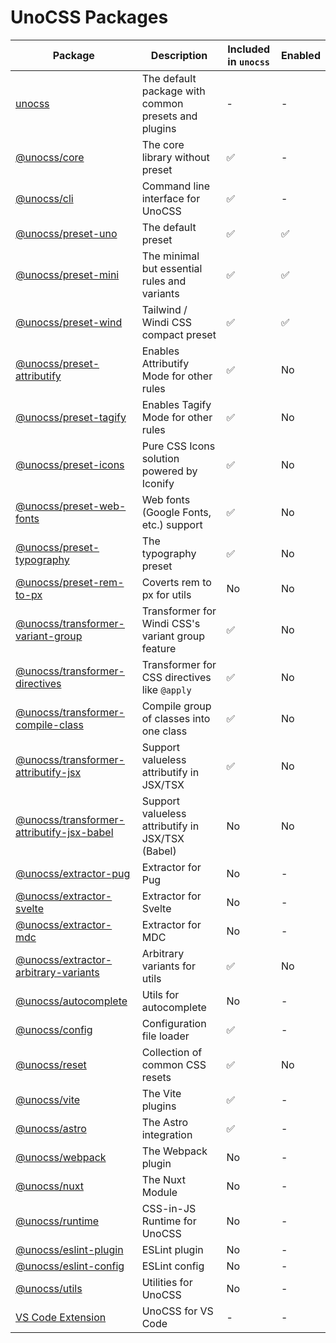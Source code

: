 # UnoCSS Packages

| Package | Description | Included in `unocss` | Enabled |
| ------- | ----------- | -------------------- | ------------------ |
| [unocss](./unocss) | The default package with common presets and plugins | - | - |
| [@unocss/core](./core) | The core library without preset | ✅ | - |
| [@unocss/cli](./cli) | Command line interface for UnoCSS | ✅ | - |
| [@unocss/preset-uno](./preset-uno) | The default preset | ✅ | ✅ |
| [@unocss/preset-mini](./preset-mini) | The minimal but essential rules and variants | ✅ | ✅ |
| [@unocss/preset-wind](./preset-wind) | Tailwind / Windi CSS compact preset | ✅ | ✅ |
| [@unocss/preset-attributify](./preset-attributify) | Enables Attributify Mode for other rules | ✅ | No |
| [@unocss/preset-tagify](./preset-tagify) | Enables Tagify Mode for other rules | ✅ | No |
| [@unocss/preset-icons](./preset-icons) | Pure CSS Icons solution powered by Iconify | ✅ | No |
| [@unocss/preset-web-fonts](./preset-web-fonts) | Web fonts (Google Fonts, etc.) support | ✅ | No |
| [@unocss/preset-typography](./preset-typography) | The typography preset | ✅ | No |
| [@unocss/preset-rem-to-px](./preset-rem-to-px) | Coverts rem to px for utils | No | No |
| [@unocss/transformer-variant-group](./transformer-variant-group) | Transformer for Windi CSS's variant group feature | ✅ | No |
| [@unocss/transformer-directives](./transformer-directives) | Transformer for CSS directives like `@apply` | ✅ | No |
| [@unocss/transformer-compile-class](./transformer-compile-class) | Compile group of classes into one class | ✅ | No |
| [@unocss/transformer-attributify-jsx](./transformer-attributify-jsx) | Support valueless attributify in JSX/TSX | ✅ | No |
| [@unocss/transformer-attributify-jsx-babel](./transformer-attributify-jsx) | Support valueless attributify in JSX/TSX (Babel) | No | No |
| [@unocss/extractor-pug](./extractor-pug) | Extractor for Pug | No | - |
| [@unocss/extractor-svelte](./extractor-svelte) | Extractor for Svelte | No | - |
| [@unocss/extractor-mdc](./extractor-mdc) | Extractor for MDC | No | - |
| [@unocss/extractor-arbitrary-variants](./extractor-arbitrary-variants) | Arbitrary variants for utils | ✅ | No |
| [@unocss/autocomplete](./autocomplete) | Utils for autocomplete | No | - |
| [@unocss/config](./config) | Configuration file loader | ✅ | - |
| [@unocss/reset](./reset) | Collection of common CSS resets | ✅ | No |
| [@unocss/vite](./vite) | The Vite plugins | ✅ | - |
| [@unocss/astro](./astro) | The Astro integration |  ✅ | - |
| [@unocss/webpack](./webpack) | The Webpack plugin | No | - |
| [@unocss/nuxt](./nuxt) | The Nuxt Module | No | - |
| [@unocss/runtime](./runtime) | CSS-in-JS Runtime for UnoCSS | No | - |
| [@unocss/eslint-plugin](./eslint-plugin) | ESLint plugin | No | - |
| [@unocss/eslint-config](./eslint-config) | ESLint config | No | - |
| [@unocss/utils](./utils) | Utilities for UnoCSS | No | - |
| [VS Code Extension](./vscode) | UnoCSS for VS Code | - | - |
